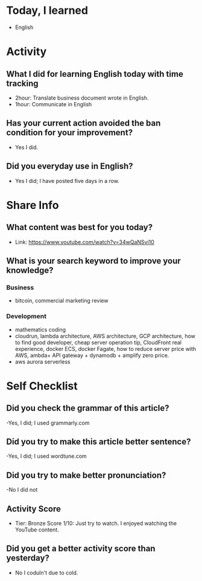# Today, I learned 
- English

# Activity
## What I did for learning English today with time tracking
- 2hour: Translate business document wrote in English.
- 1hour: Communicate in English

## Has your current action avoided the ban condition for your improvement?
- Yes I did.

## Did you everyday use in English?
- Yes I did; I have posted five days in a row.

# Share Info
## What content was best for you today?
- Link: https://www.youtube.com/watch?v=34wQaNSvi10

## What is your search keyword to improve your knowledge?
### Business
- bitcoin, commercial marketing review 

### Development
- mathematics coding
- cloudrun, lambda architecture, AWS architecture, GCP architecture, how to find good developer, cheap server operation tip, CloudFront real experience, docker ECS, docker Fagate, how to reduce server price with AWS, ambda+ API gateway + dynamodb + amplify zero price.
- aws aurora serverless

# Self Checklist
## Did you check the grammar of this article?
-Yes, I did; I used grammarly.com 

## Did you try to make this article better sentence?
-Yes, I did; I used wordtune.com

## Did you try to make better pronunciation?
-No I did not

## Activity Score
- Tier: Bronze
Score 1/10: Just try to watch. I enjoyed watching the YouTube content.

## Did you get a better activity score than yesterday?
- No I coduln't due to cold.
